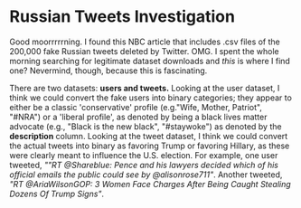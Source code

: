 # Russian Tweets Investigation

Good moorrrrrning. I found this NBC article that includes .csv files of the 200,000 fake Russian tweets deleted by Twitter. OMG. I spent the whole morning searching for legitimate dataset downloads and _this_ is where I find one? Nevermind, though, because this is fascinating. 

There are two datasets: **users and tweets.** Looking at the user dataset, I think we could convert the fake users into binary categories; they appear to either be a classic 'conservative' profile (e.g."Wife, Mother, Patriot", "#NRA") or a 'liberal profile', as denoted by being a black lives matter advocate (e.g., "Black is the new black", "#staywoke") as denoted by the **description** column. Looking at the tweet dataset, I think we could convert the actual tweets into binary as favoring Trump or favoring Hillary, as these were clearly meant to influence the U.S. election. For example, one user tweeted, _""RT @Shareblue: Pence and his lawyers decided which of his official emails the public could see by @alisonrose711"_. Another tweeted, _"RT @AriaWilsonGOP: 3 Women Face Charges After Being Caught Stealing Dozens Of Trump Signs"_.
